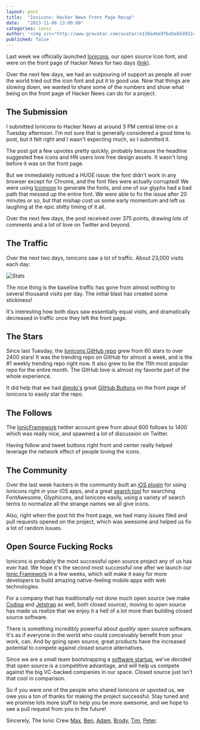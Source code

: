 ```yaml
---
layout: post
title:  "Ionicons: Hacker News Front Page Recap"
date:   "2013-11-06 13:00:00"
categories: ionic
author: '<img src="http://www.gravatar.com/avatar/e130a4be9fba5eb5d932c813fbe3a58d?s=48&amp;d=mm" class="author-icon"><a href="http://twitter.com/maxlynch" target="_blank">@maxlynch</a>'
published: false
---
```


Last week we officially launched [Ionicons](http://ionicons.com/), our open source Icon font, and were on the front page of Hacker News for two days ([link](https://news.ycombinator.com/item?id=6637369)).

Over the next few days, we had an outpouring of support as people all over the world tried out the icon font and put it to good use. Now that things are slowing down, we wanted to share some of the numbers and show what being on the front page of Hacker News can do for a project.

## The Submission

I submitted Ionicons to Hacker News at around 3 PM central time on a Tuesday afternoon. I'm not sure that is generally considered a good time to post, but it felt right and I wasn't expecting much, so I submitted it.

The post got a few upvotes pretty quickly, probably because the headline suggested free icons and HN users love free design assets. It wasn't long before it was on the front page.

But we immediately noticed a HUGE issue: the font didn't work in any browser except for Chrome, and the font files were actually corrupted! We were using [Icomoon](http://icomoon.io/) to generate the fonts, and one of our glyphs had a bad path that messed up the entire font. We were able to fix the issue after 20 minutes or so, but that mishap cost us some early momentum and left us laughing at the epic shitty timing of it all.

Over the next few days, the post received over 375 points, drawing lots of comments and a lot of love on Twitter and beyond.

## The Traffic

Over the next two days, Ionicons saw a lot of traffic. About 23,000 visits each day:

![Stats](https://s3.amazonaws.com/ionicframework.com/blog/ioniconsvisits.PNG)

The nice thing is the baseline traffic has gone from almost nothing to several thousand visits per day. The initial blast has created some stickiness!

It's interesting how both days saw essentially equal visits, and dramatically decreased in traffic once they left the front page.

## The Stars

Since last Tuesday, the [Ionicons GitHub repo](https://github.com/driftyco/ionicons) grew from 60 stars to over 2400 stars! It was the trending repo on GitHub for almost a week, and is the #1 weekly trending repo right now. It also grew to be the 11th most popular repo for the entire month. The GitHub love is almost my favorite part of the whole experience.

It did help that we had [@mdo's](http://twitter.com/mdo) great [GitHub Buttons](http://ghbtns.com/) on the front page of Ionicons to easily star the repo.

## The Follows

The [IonicFramework](http://twitter.com/ionicframework) twitter account grew from about 600 follows to 1400 which was really nice, and spawned a lot of discussion on Twitter.

Having follow and tweet buttons right front and center really helped leverage the network effect of people loving the icons. 

## The Community

Over the last week hackers in the community built an [iOS plugin](https://github.com/TapTemplate/ionicons-iOS) for using Ionicons right in your iOS apps, and a great [search tool](http://glyphsearch.com/) for searching FontAwesome, Glyphicons, and Ionicons easily, using a variety of search terms to normalize all the strange names we all give icons.

Also, right when the post hit the front page, we had many issues filed and pull requests opened on the project, which was awesome and helped us fix a lot of random issues. 

## Open Source Fucking Rocks

Ionicons is probably the most successful open source project any of us has ever had. We hope it's the second most successful one after we launch our [Ionic Framework](/) in a few weeks, which will make it easy for more developers to build amazing native-feeling mobile apps with web technologies.

For a company that has traditionally not done much open source (we make [Codiqa](http://codiqa.com/) and [Jetstrap](http://jetstrap.com/) as well, both closed source), moving to open source has made us realize that we enjoy it a hell of a lot more than building closed source software.

There is something incredibly powerful about *quality* open source software. It's as if everyone in the world who could conceivably benefit from your work, can. And by going open source, great products have the increased potential to compete against closed source alternatives.

Since we are a small team bootstrapping a [software startup](http://drifty.com/), we've decided that open source is a competitive advantage, and will help us compete against the big VC-backed companies in our space. Closed source just isn't that cool in comparison.

So if you were one of the people who shared Ionicons or upvoted us, we owe you a ton of thanks for making the project successful. Stay tuned and we promise lots more stuff to help you be more awesome, and we hope to see a pull request from you in the future!

Sincerely,
The Ionic Crew
[Max](http://twitter.com/maxlynch), [Ben](http://twitter.com/helloimben), [Adam](http://twitter.com/adamdbradley), [Brody](https://twitter.com/xtheglobe), [Tim](https://twitter.com/dopernicus), [Peter](SomethingNew2_0).

